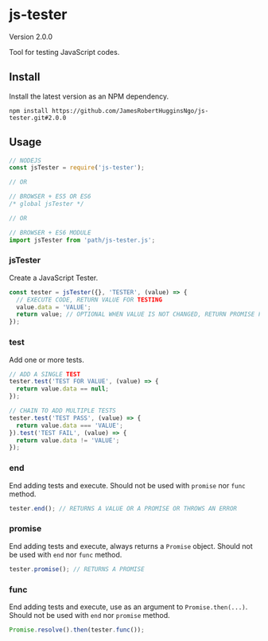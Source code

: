 # js-tester

Version 2.0.0

Tool for testing JavaScript codes.

## Install

Install the latest version as an NPM dependency.

``` console
npm install https://github.com/JamesRobertHugginsNgo/js-tester.git#2.0.0
```

## Usage

``` JavaScript
// NODEJS
const jsTester = require('js-tester');

// OR

// BROWSER + ES5 OR ES6
/* global jsTester */

// OR

// BROWSER + ES6 MODULE
import jsTester from 'path/js-tester.js';
```

### jsTester

Create a JavaScript Tester.

``` JavaScript
const tester = jsTester({}, 'TESTER', (value) => {
  // EXECUTE CODE, RETURN VALUE FOR TESTING
  value.data = 'VALUE';
  return value; // OPTIONAL WHEN VALUE IS NOT CHANGED, RETURN PROMISE FOR ASYNC
});
```

### test

Add one or more tests.

``` JavaScript
// ADD A SINGLE TEST
tester.test('TEST FOR VALUE', (value) => {
  return value.data == null;
});

// CHAIN TO ADD MULTIPLE TESTS
tester.test('TEST PASS', (value) => {
  return value.data === 'VALUE';
}).test('TEST FAIL', (value) => {
  return value.data != 'VALUE';
});
```

### end

End adding tests and execute. Should not be used with `promise` nor `func` method.

``` JavaScript
tester.end(); // RETURNS A VALUE OR A PROMISE OR THROWS AN ERROR
```

### promise

End adding tests and execute, always returns a `Promise` object. Should not be used with `end` nor `func` method.

``` JavaScript
tester.promise(); // RETURNS A PROMISE
```

### func

End adding tests and execute, use as an argument to `Promise.then(...)`. Should not be used with `end` nor `promise` method.

``` JavaScript
Promise.resolve().then(tester.func());
```
